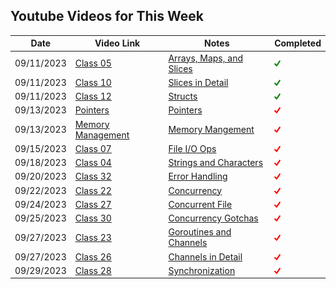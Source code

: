 ## Youtube Videos for This Week
| Date | Video Link | Notes | Completed |
| ---- | ---------- | ----- | --------- |
| 09/11/2023 | [Class 05](https://www.youtube.com/watch?v=pHl9r3B2DFI&list=PLoILbKo9rG3skRCj37Kn5Zj803hhiuRK6&index=11) | [Arrays, Maps, and Slices](https://github.com/ACHarrison32/4143-PLC/blob/main/Lecture%20Notes/Week%203-4/Arrays_Slices_Maps.go) | <img src="https://github.com/ACHarrison32/4883-PT-Harrison/blob/main/index.png" width="10">|
| 09/11/2023 | [Class 10](https://www.youtube.com/watch?v=pHl9r3B2DFI&list=PLoILbKo9rG3skRCj37Kn5Zj803hhiuRK6&index=11) | [Slices in Detail](https://github.com/ACHarrison32/4143-PLC/blob/main/Lecture%20Notes/Week%203-4/Slices_in_Detail.go) | <img src="https://github.com/ACHarrison32/4883-PT-Harrison/blob/main/index.png" width="10">|
| 09/11/2023 | [Class 12](https://www.youtube.com/watch?v=0m6iFd9N_CY&list=PLoILbKo9rG3skRCj37Kn5Zj803hhiuRK6&index=13) | [Structs](https://github.com/ACHarrison32/4143-PLC/blob/main/Lecture%20Notes/Week%203-4/structs.go) | <img src="https://github.com/ACHarrison32/4883-PT-Harrison/blob/main/index.png" width="10">|
| 09/13/2023 | [Pointers](https://www.youtube.com/watch?v=mqH21m0MsWk) | [Pointers]() | <img src="https://github.com/ACHarrison32/4883-PT-Harrison/blob/main/images.png" width="10">|
| 09/13/2023 | [Memory Management](https://www.youtube.com/watch?v=G1SP9uDJD0g&t=29s) | [Memory Mangement]() | <img src="https://github.com/ACHarrison32/4883-PT-Harrison/blob/main/images.png" width="10">|
| 09/15/2023 | [Class 07](https://www.youtube.com/watch?v=dqEtGT-dxoY&list=PLoILbKo9rG3skRCj37Kn5Zj803hhiuRK6&index=8) | [File I/O Ops]() | <img src="https://github.com/ACHarrison32/4883-PT-Harrison/blob/main/images.png" width="10">|
| 09/18/2023 | [Class 04](https://www.youtube.com/watch?v=nxWqANttAdA&list=PLoILbKo9rG3skRCj37Kn5Zj803hhiuRK6&index=5) | [Strings and Characters]() | <img src="https://github.com/ACHarrison32/4883-PT-Harrison/blob/main/images.png" width="10">|
| 09/20/2023 | [Class 32](https://www.youtube.com/watch?v=oIxXp0OgK_0&list=PLoILbKo9rG3skRCj37Kn5Zj803hhiuRK6&index=32) | [Error Handling]() | <img src="https://github.com/ACHarrison32/4883-PT-Harrison/blob/main/images.png" width="10">|
| 09/22/2023 | [Class 22](https://www.youtube.com/watch?v=A3R-4ZYBqvE&list=PLoILbKo9rG3skRCj37Kn5Zj803hhiuRK6&index=22) | [Concurrency]() | <img src="https://github.com/ACHarrison32/4883-PT-Harrison/blob/main/images.png" width="10">|
| 09/24/2023 | [Class 27](https://www.youtube.com/watch?v=SPD7TykYy5w&list=PLoILbKo9rG3skRCj37Kn5Zj803hhiuRK6&index=27) | [Concurrent File]() | <img src="https://github.com/ACHarrison32/4883-PT-Harrison/blob/main/images.png" width="10">|
| 09/25/2023 | [Class 30](https://www.youtube.com/watch?v=K1hwpNnCJgY&list=PLoILbKo9rG3skRCj37Kn5Zj803hhiuRK6&index=30) | [Concurrency Gotchas]() | <img src="https://github.com/ACHarrison32/4883-PT-Harrison/blob/main/images.png" width="10">|
| 09/27/2023 | [Class 23](https://www.youtube.com/watch?v=zJd7Dvg3XCk&list=PLoILbKo9rG3skRCj37Kn5Zj803hhiuRK6&index=23) | [Goroutines and Channels]() | <img src="https://github.com/ACHarrison32/4883-PT-Harrison/blob/main/images.png" width="10">|
| 09/27/2023 | [Class 26](https://www.youtube.com/watch?v=fCkxKGd6CVQ&list=PLoILbKo9rG3skRCj37Kn5Zj803hhiuRK6&index=26) | [Channels in Detail]() | <img src="https://github.com/ACHarrison32/4883-PT-Harrison/blob/main/images.png" width="10">|
| 09/29/2023 | [Class 28](https://www.youtube.com/watch?v=DtXNSE3Yejg&list=PLoILbKo9rG3skRCj37Kn5Zj803hhiuRK6&index=28) | [Synchronization]() | <img src="https://github.com/ACHarrison32/4883-PT-Harrison/blob/main/images.png" width="10">|
